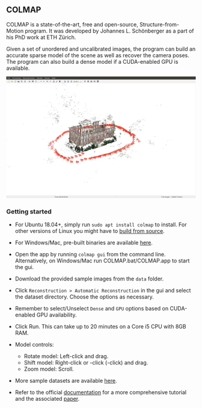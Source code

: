 ## COLMAP

COLMAP is a state-of-the-art, free and open-source, Structure-from-Motion program. It was developed by Johannes L. Schönberger as a part of his PhD work at ETH Zürich.

Given a set of unordered and uncalibrated images, the program can build an accurate sparse model of the scene as well as recover the camera poses. The program can also build a dense model if a CUDA-enabled GPU is available.

<div align="center">
  <img src="south-sample.png" width="600px" />
</div>

### Getting started

- For Ubuntu 18.04+, simply run `sudo apt install colmap` to install. For other versions of Linux you might have to [build from source](https://colmap.github.io/install.html#build-from-source).

- For Windows/Mac, pre-built binaries are available [here](https://github.com/colmap/colmap/releases/tag/3.5).

- Open the app by running `colmap gui` from the command line. Alternatively, on Windows/Mac run COLMAP.bat/COLMAP.app to start the gui.

- Download the provided sample images from the `data` folder.

- Click `Reconstruction > Automatic Reconstruction` in the gui and select the dataset directory. Choose the options as necessary.

- Remember to select/Unselect `Dense` and `GPU` options based on CUDA-enabled GPU availability.

- Click Run. This can take up to 20 minutes on a Core i5 CPU with 8GB RAM.

- Model controls:
    - Rotate model: Left-click and drag.
    - Shift model: Right-click or <CTRL>-click (<CMD>-click) and drag.
    - Zoom model: Scroll.

- More sample datasets are available [here](https://colmap.github.io/datasets.html).

- Refer to the official [documentation](https://colmap.github.io/index.html) for a more comprehensive tutorial and the associated [paper](http://demuc.de/papers/schoenberger2016sfm.pdf).
